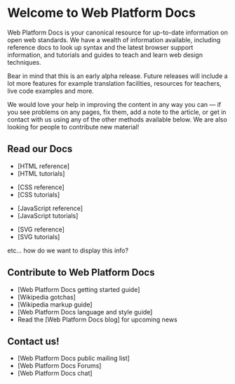 <h1>Welcome to Web Platform Docs</h1>
  
<p>Web Platform Docs is your canonical resource for up-to-date information on open web standards. We have a wealth of information available, including reference docs to look up syntax and the latest browser support information, and tutorials and guides to teach and learn web design techniques.</p>
  
<p>Bear in mind that this is an early alpha release. Future releases will include a lot more features for example translation facilities, resources for teachers, live code examples and more.</p>

<p>We would love your help in improving the content in any way you can — if you see problems on any pages, fix them, add a note to the article, or get in contact with us using any of the other methods available below. We are also looking for people to contribute new material!</p>

<h2>Read our Docs</h2>  

<ul>
  <li>[HTML reference]</li>
  <li>[HTML tutorials]</li>
</ul>

<ul>
  <li>[CSS reference]</li>
  <li>[CSS tutorials]</li>
</ul>

<ul>
  <li>[JavaScript reference]</li>
  <li>[JavaScript tutorials]</li>
</ul>

<ul>
  <li>[SVG reference]</li>
  <li>[SVG tutorials]</li>
</ul>

<p>etc… how do we want to display this info?</p>

<h2>Contribute to Web Platform Docs</h2>

<ul>
  <li>[Web Platform Docs getting started guide]</li>
  <li>[Wikipedia gotchas]</li>
  <li>[Wikipedia markup guide]</li>
  <li>[Web Platform Docs language and style guide]</li>
  <li>Read the [Web Platform Docs blog] for upcoming news</li>
</ul>

<h2>Contact us!</h2>

<ul>
  <li>[Web Platform Docs public mailing list]</li>
  <li>[Web Platform Docs Forums]</li>
  <li>[Web Platform Docs chat]</li>
</ul>